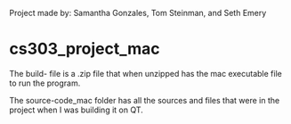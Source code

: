 Project made by: Samantha Gonzales, Tom Steinman, and Seth Emery

# cs303_project_mac

The build- file is a .zip file that when unzipped has the mac executable file to run the program.

The source-code_mac folder has all the sources and files that were in the project when I was building it on QT.
